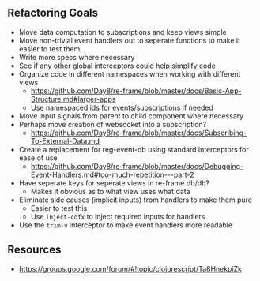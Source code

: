 ## Refactoring Goals

- Move data computation to subscriptions and keep views simple
- Move non-trivial event handlers out to seperate functions to make it
  easier to test them.
- Write more specs where necessary
- See if any other global interceptors could help simplify code
- Organize code in different namespaces when working with different views
  - https://github.com/Day8/re-frame/blob/master/docs/Basic-App-Structure.md#larger-apps
  - Use namespaced ids for events/subscriptions if needed
- Move input signals from parent to child component where necessary
- Perhaps move creation of websocket into a subscription?
  - https://github.com/Day8/re-frame/blob/master/docs/Subscribing-To-External-Data.md
- Create a replacement for reg-event-db using standard interceptors for ease of use
  - https://github.com/Day8/re-frame/blob/master/docs/Debugging-Event-Handlers.md#too-much-repetition---part-2
- Have seperate keys for seperate views in re-frame.db/db?
  - Makes it obvious as to what view uses what data
- Eliminate side causes (implicit inputs) from handlers to make them pure
  - Easier to test this
  - Use `inject-cofx` to inject required inputs for handlers
- Use the `trim-v` interceptor to make event handlers more readable

## Resources

- https://groups.google.com/forum/#!topic/clojurescript/Ta8HnekpiZk
